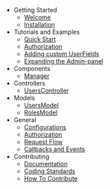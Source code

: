
- Getting Started
    - [Welcome](/docs/1.0/index)
    - [Installation](/docs/1.0/installation)
- Tutorials and Examples
    - [Quick Start](/docs/1.0/tutorials-and-examples/quick-start)
    - [Authorization](/docs/1.0/tutorials-and-examples/authorization)
    - [Adding custom UserFields](/docs/1.0/tutorials-and-examples/adding-custom-user-fields)
    - [Expanding the Admin-panel](/docs/1.0/tutorials-and-examples/expanding-the-admin-panel)
- Components
    - [Manager](/docs/1.0/components/manager)
- Controllers
    - [UsersController](/docs/1.0/controllers/users)
- Models
    - [UsersModel](/docs/1.0/models/users)
    - [RolesModel](/docs/1.0/models/roles)
- General
    - [Configurations](/docs/1.0/configurations)
    - [Authorization](/docs/1.0/authorization)
    - [Request Flow](/docs/1.0/request-flow)
    - [Callbacks and Events](/docs/1.0/callbacks)
- Contributing
	- [Documentation](/docs/1.0/contributing/documentation)
	- [Coding Standards](/docs/1.0/contributing/coding-standards)
	- [How To Contribute](/docs/1.0/contributing/how-to-contribute)

